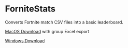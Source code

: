 # ForniteStats

Converts Fortnite match CSV files into a basic leaderboard.


[MacOS Download](https://drive.google.com/open?id=19KF3ThTxBmHGDFfCZrkgAy5AfjarkNiV "MacOS") with group Excel export

[Windows Download](https://drive.google.com/open?id=15JMf_EWAWPX5nhjHQ2-m1DkngbsN7zq8 "Windows")
